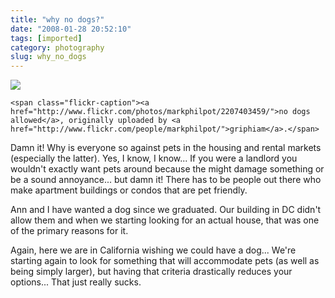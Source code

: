 ```yaml
---
title: "why no dogs?"
date: "2008-01-28 20:52:10"
tags: [imported]
category: photography
slug: why_no_dogs
---
```


<div class="flickr-frame">
	<a href="http://www.flickr.com/photos/markphilpot/2207403459/" title="photo sharing"><img src="http://farm3.static.flickr.com/2251/2207403459_d20bc3f340.jpg" class="flickr-photo" /></a>

    <span class="flickr-caption"><a href="http://www.flickr.com/photos/markphilpot/2207403459/">no dogs allowed</a>, originally uploaded by <a href="http://www.flickr.com/people/markphilpot/">griphiam</a>.</span>

</div>

Damn it! Why is everyone so against pets in the housing and rental markets
(especially the latter). Yes, I know, I know... If you were a landlord you
wouldn't exactly want pets around because the might damage something or be a
sound annoyance... but damn it! There has to be people out there who make
apartment buildings or condos that are pet friendly.

Ann and I have wanted a dog since we graduated. Our building in DC didn't allow
them and when we starting looking for an actual house, that was one of the
primary reasons for it.

Again, here we are in California wishing we could have a dog... We're starting
again to look for something that will accommodate pets (as well as being simply
larger), but having that criteria drastically reduces your options... That just
really sucks.
